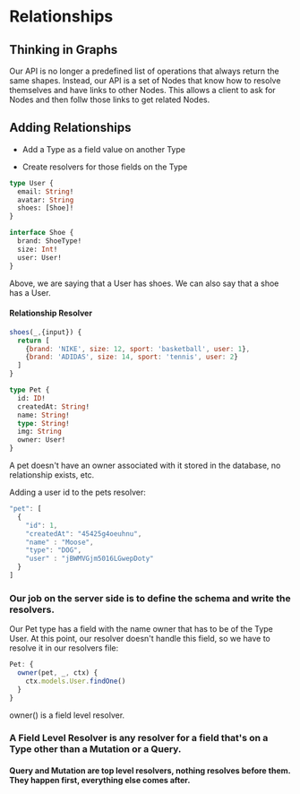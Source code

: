 # Relationships

## Thinking in Graphs

Our API is no longer a predefined list of operations that always return the same shapes. Instead, our API is a set of Nodes that know how to resolve themselves and have links to other Nodes. This allows a client to ask for Nodes and then follw those links to get related Nodes.

## Adding Relationships

  * Add a Type as a field value on another Type

  * Create resolvers for those fields on the Type

```graphql
type User {
  email: String!
  avatar: String
  shoes: [Shoe]!
}

interface Shoe {
  brand: ShoeType!
  size: Int!
  user: User!
}
```

Above, we are saying that a User has shoes. We can also say that a shoe has a User.

#### Relationship Resolver

```javascript
shoes(_,{input}) {
  return [
    {brand: 'NIKE', size: 12, sport: 'basketball', user: 1},
    {brand: 'ADIDAS', size: 14, sport: 'tennis', user: 2}
  ]
}
```

```graphql
type Pet {
  id: ID!
  createdAt: String!
  name: String!
  type: String!
  img: String
  owner: User!
}
```

A pet doesn't have an owner associated with it stored in the database, no relationship exists, etc.

Adding a user id to the pets resolver:

```javascript
"pet": [
  {
    "id": 1,
    "createdAt": "45425g4oeuhnu",
    "name" : "Moose",
    "type": "DOG",
    "user" : "jBWMVGjm5016LGwepDoty"
  }
]
```

### Our job on the server side is to define the schema and write the resolvers.

Our Pet type has a field with the name owner that has to be of the Type User. At this point, our resolver doesn't handle this field, so we have to resolve it in our resolvers file:

```javascript
Pet: {
  owner(pet, _, ctx) {
    ctx.models.User.findOne()
  }
}
```

owner() is a field level resolver. 

### A Field Level Resolver is any resolver for a field that's on a Type other than a Mutation or a Query.

#### Query and Mutation are top level resolvers, nothing resolves before them. They happen first, everything else comes after.